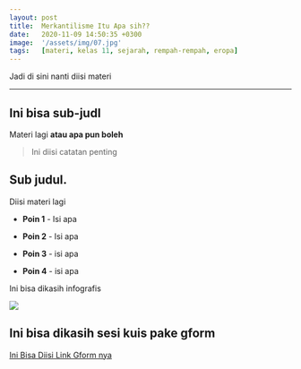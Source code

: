 ```yaml
---
layout: post
title:  Merkantilisme Itu Apa sih??
date:   2020-11-09 14:50:35 +0300
image:  '/assets/img/07.jpg'
tags:   [materi, kelas 11, sejarah, rempah-rempah, eropa]
---
```

Jadi di sini nanti diisi materi

---

## Ini bisa sub-judl

Materi lagi **atau apa pun boleh**


> Ini diisi catatan penting

## Sub judul.

Diisi materi lagi

* **Poin 1** - Isi apa

* **Poin 2** - Isi apa

* **Poin 3** - isi apa

* **Poin 4** - isi apa

Ini bisa dikasih infografis

![]({{site.baseurl}}/assets/img/05.jpg)

## Ini bisa dikasih sesi kuis pake gform

<div class="author__more">
  <a href="https://imamnrchls.xyz" class="say-hello">Ini Bisa Diisi Link Gform nya</a>
</div>

